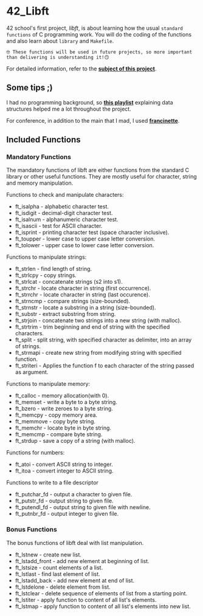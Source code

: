 # 42_Libft

42 school's first project, <em>libft</em>, is about learning how the usual `standard functions` of C programming work. You will do the coding of the functions and also learn about `library` and `Makefile`.

	🤓 These functions will be used in future projects, so more important than delivering is understanding it!🙃

For detailed information, refer to the [**subject of this project**](https://github.com/yasminefontenele/42_Libft/blob/main/Libft.pdf).

##

## Some tips ;)

I had no programming background, so [**this playlist**](https://www.youtube.com/watch?v=ucupombJuUM&list=PL3ZslI15yo2r-gHJtjORRMRKMSNRpf7u5) explaining data structures helped me a lot throughout the project.

For conference, in addition to the main that I mad, I used [**francinette**](https://github.com/xicodomingues/francinette).

##

## Included Functions

### Mandatory Functions
The mandatory functions of libft are either functions from the standard C library or other useful functions. They are mostly useful for character, string and memory manipulation.

Functions to check and manipulate characters:
- ft_isalpha    - alphabetic character test.
- ft_isdigit    - decimal-digit character test.
- ft_isalnum    - alphanumeric character test.
- ft_isascii    - test for ASCII character.
- ft_isprint    - printing character test (space character inclusive).
- ft_toupper    - lower case to upper case letter conversion.
- ft_tolower    - upper case to lower case letter conversion.

Functions to manipulate strings:
- ft_strlen     - find length of string.
- ft_strlcpy    - copy strings.
- ft_strlcat    - concatenate strings (s2 into s1).
- ft_strchr     - locate character in string (first occurrence).
- ft_strrchr    - locate character in string (last occurence).
- ft_strncmp    - compare strings (size-bounded).
- ft_strnstr    - locate a substring in a string (size-bounded).
- ft_substr     - extract substring from string.
- ft_strjoin    - concatenate two strings into a new string (with malloc).
- ft_strtrim    - trim beginning and end of string with the specified characters.
- ft_split      - split string, with specified character as delimiter, into an array of strings.
- ft_strmapi    - create new string from modifying string with specified function.
- ft_striteri   - Applies the function f to each character of the string passed as argument.

Functions to manipulate memory:
- ft_calloc     - memory allocation(with 0).
- ft_memset     - write a byte to a byte string.
- ft_bzero      - write zeroes to a byte string.
- ft_memcpy     - copy memory area.
- ft_memmove    - copy byte string.
- ft_memchr     - locate byte in byte string.
- ft_memcmp     - compare byte string.
- ft_strdup     - save a copy of a string (with malloc).

Functions for numbers:
- ft_atoi     - convert ASCII string to integer.
- ft_itoa     - convert integer to ASCII string.

Functions to write to a file descriptor
- ft_putchar_fd - output a character to given file.
- ft_putstr_fd  - output string to given file.
- ft_putendl_fd - output string to given file with newline.
- ft_putnbr_fd  - output integer to given file.
				
### Bonus Functions
The bonus functions of libft deal with list manipulation.
- ft_lstnew       - create new list.
- ft_lstadd_front - add new element at beginning of list.
- ft_lstsize      - count elements of a list.
- ft_lstlast      - find last element of list.
- ft_lstadd_back  - add new element at end of list.
- ft_lstdelone    - delete element from list.
- ft_lstclear     - delete sequence of elements of list from a starting point.
- ft_lstiter      - apply function to content of all list's elements.
- ft_lstmap       - apply function to content of all list's elements into new list.
